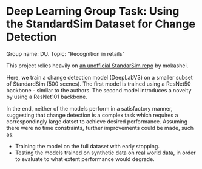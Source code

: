 # Deep Learning Group Task: Using the StandardSim Dataset for Change Detection

Group name: DU. Topic: "Recognition in retails"

This project relies heavily on [an unofficial StandarSim repo](https://github.com/mohashei/Standard-Sim/blob/0fbfc30a0244700230b4eac5708403f34bba28ad/standard-retail-dataset/README.md) by mokashei.

Here, we train a change detection model (DeepLabV3) on a smaller subset of StandardSim (500 scenes). The first model is trained using a ResNet50 backbone - similar to the authors. The second model introduces a novelty by using a ResNet101 backbone.

In the end, neither of the models perform in a satisfactory manner, suggesting that change detection is a complex task which requires a correspondingly large datset to achieve desired performance. Assuming there were no time constraints, further improvements could be made, such as:
* Training the model on the full dataset with early stopping.
* Testing the models trained on synthetic data on real world data, in order to evaluate to what extent performance would degrade.